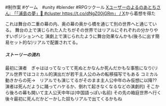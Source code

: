 #制作案 #ゲーム　#unity #blender #RPGツクール 
[Xユーザーのよるのあとちさん: 「「浦島の夢」🌴 #cluster https://t.co/dNgZ00jGRm」 / X](https://x.com/yorunoatochi/status/1525519670442618880)から着想を得た

これは舞台の二重の幕の内、奥の幕の奥から橋を通じて別の世界へと通じている。
舞台の上で演じられた人たちがその世界ではリアルにそれぞれの分かりやすいポジションへと
演劇上で演じられたように舞台効果なんかも(後ろに出す簡易セット的な)リアルで配置されてる。



##### ストーリーの流れ
最初に演者　ぎゃははってなってて死ぬとかなんか死んだかもな事態になり(リアル世界ではコミカル的演出だが若干主人公のみの転移描写でもある コミカル動きからの死→　リアルでも演じてるがそのまま主人公中年のみ仮想に以降?? 演者は死んだように踊ってハケるか、倒れて起きなくなるなどの演劇的)
そこから後ろの幕も開いて主人公天中年は(中国語っぽい名前)
その先の箱庭世界へ行く
後々最初に死んだかどーかした奴もリアルで出てくるかもね
